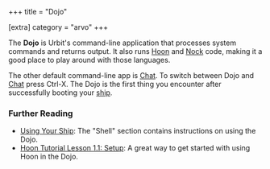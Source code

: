 +++
title = "Dojo"

[extra]
category = "arvo"
+++

The **Dojo** is Urbit's command-line application that processes system commands and returns output. It also runs [Hoon](../hoon) and [Nock](../nock) code, making it a good place to play around with those languages.

The other default command-line app is [Chat](../chat). To switch between Dojo
and [Chat](../chat) press Ctrl-X. The Dojo is the first thing you encounter after successfully booting your [ship](../ship).

### Further Reading
- [Using Your Ship](@/using/operations/using-your-ship.md): The "Shell" section contains instructions on using the Dojo.
- [Hoon Tutorial Lesson 1.1: Setup](@/docs/tutorials/hoon/hoon-school/setup.md): A great way to get started with using Hoon in the Dojo.
